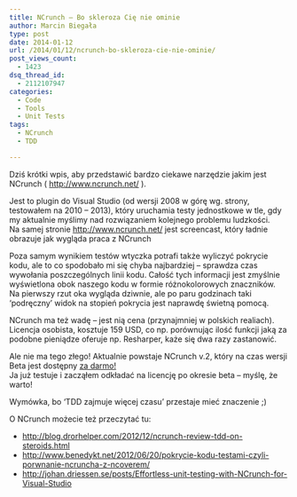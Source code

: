 ```yaml
---
title: NCrunch – Bo skleroza Cię nie ominie
author: Marcin Biegała
type: post
date: 2014-01-12
url: /2014/01/12/ncrunch-bo-skleroza-cie-nie-ominie/
post_views_count:
  - 1423
dsq_thread_id:
  - 2112107947
categories:
  - Code
  - Tools
  - Unit Tests
tags:
  - NCrunch
  - TDD

---
```

Dziś krótki wpis, aby przedstawić bardzo ciekawe narzędzie jakim jest NCrunch ( <http://www.ncrunch.net/> ).

Jest to plugin do Visual Studio (od wersji 2008 w górę wg. strony, testowałem na 2010 &#8211; 2013), który uruchamia testy jednostkowe w tle, gdy my aktualnie myślimy nad rozwiązaniem kolejnego problemu ludzkości.  
Na samej stronie <http://www.ncrunch.net/> jest screencast, który ładnie obrazuje jak wygląda praca z NCrunch

Poza samym wynikiem testów wtyczka potrafi także wyliczyć pokrycie kodu, ale to co spodobało mi się chyba najbardziej &#8211; sprawdza czas wywołania poszczególnych linii kodu. Całość tych informacji jest zmyślnie wyświetlona obok naszego kodu w formie różnokolorowych znaczników.  
Na pierwszy rzut oka wygląda dziwnie, ale po paru godzinach taki &#8216;podręczny&#8217; widok na stopień pokrycia jest naprawdę świetną pomocą.

NCrunch ma też wadę &#8211; jest nią cena (przynajmniej w polskich realiach).  
Licencja osobista, kosztuje 159 USD, co np. porównując ilość funkcji jaką za podobne pieniądze oferuje np. Resharper, każe się dwa razy zastanowić.

Ale nie ma tego złego! Aktualnie powstaje NCrunch v.2, który na czas wersji Beta jest dostępny <span style="text-decoration: underline;">za darmo!</span>  
Ja już testuje i zacząłem odkładać na licencję po okresie beta &#8211; myślę, że warto!

Wymówka, bo &#8216;TDD zajmuje więcej czasu&#8217; przestaje mieć znaczenie ;)

<!--more-->

O NCrunch możecie też przeczytać tu:

  * <http://blog.drorhelper.com/2012/12/ncrunch-review-tdd-on-steroids.html>
  * <http://www.benedykt.net/2012/06/20/pokrycie-kodu-testami-czyli-porwnanie-ncruncha-z-ncoverem/>
  * <http://johan.driessen.se/posts/Effortless-unit-testing-with-NCrunch-for-Visual-Studio>